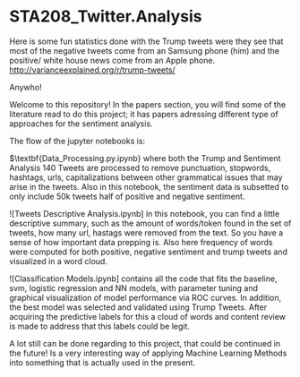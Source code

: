 # STA208_Twitter.Analysis

Here is some fun statistics done with the Trump tweets were they see that most of the negative tweets come from an Samsung phone (him) and the positive/ white house news come from an Apple phone.  http://varianceexplained.org/r/trump-tweets/


Anywho! 

Welcome to this repository! In the papers section, you will find some of the literature read to do this project; it has papers adressing different type of approaches for the sentiment analysis.

The flow of the jupyter notebooks is:

$\textbf{Data_Processing.py.ipynb} where both the Trump and Sentiment Analysis 140 Tweets are processed to remove punctuation, stopwords, hashtags, urls, capitalizations between other grammatical issues that may arise in the tweets.  Also in this notebook, the sentiment data is subsetted to only include 50k tweets half of positive and negative sentiment.

![Tweets Descriptive Analysis.ipynb] in this notebook, you can find a little descriptive summary, such as the amount of words/token found in the set of tweets, how many url, hastags were removed from the text. So you have a sense of how important data prepping is.  Also here frequency of words were computed for both positive, negative sentiment and trump tweets and visualized in a word cloud.  

![Classification Models.ipynb] contains all the code that fits the baseline, svm, logistic regression and NN models, with parameter tuning and graphical visualization of model performance via ROC curves.  In addition, the best model was selected and validated using Trump Tweets.  After acquiring the predictive labels for this a cloud of words and content review is made to address that this labels could be legit. 


A lot still can be done regarding to this project, that could be continued in the future! Is a very interesting way of applying Machine Learning Methods into something that is actually used in the present. 



